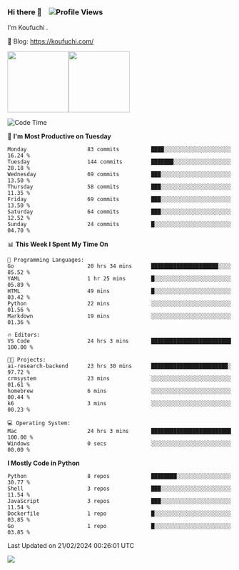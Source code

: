 ### Hi there 👋 &nbsp;&nbsp; ![Profile Views](https://komarev.com/ghpvc/?username=Koufuchi&base=200)

I'm Koufuchi . 

📔 Blog: <https://koufuchi.com/>

<img align="" height="137px" src="https://github-readme-stats-seven-nu-30.vercel.app/api?username=Koufuchi&hide=issues,contribs&show_icons=true&line_height=21&theme=radical&locale=en" /><img align="" height="137px" src="https://github-readme-stats-seven-nu-30.vercel.app/api/top-langs/?username=Koufuchi&layout=compact&hide=blade,html,css,pug,scss&theme=radical&locale=en" />

<!--START_SECTION:waka-->
![Code Time](http://img.shields.io/badge/Code%20Time-374%20hrs%2040%20mins-blue)

📅 **I'm Most Productive on Tuesday** 

```text
Monday                   83 commits          ████░░░░░░░░░░░░░░░░░░░░░   16.24 % 
Tuesday                  144 commits         ███████░░░░░░░░░░░░░░░░░░   28.18 % 
Wednesday                69 commits          ███░░░░░░░░░░░░░░░░░░░░░░   13.50 % 
Thursday                 58 commits          ███░░░░░░░░░░░░░░░░░░░░░░   11.35 % 
Friday                   69 commits          ███░░░░░░░░░░░░░░░░░░░░░░   13.50 % 
Saturday                 64 commits          ███░░░░░░░░░░░░░░░░░░░░░░   12.52 % 
Sunday                   24 commits          █░░░░░░░░░░░░░░░░░░░░░░░░   04.70 % 
```


📊 **This Week I Spent My Time On** 

```text
💬 Programming Languages: 
Go                       20 hrs 34 mins      █████████████████████░░░░   85.52 % 
YAML                     1 hr 25 mins        █░░░░░░░░░░░░░░░░░░░░░░░░   05.89 % 
HTML                     49 mins             █░░░░░░░░░░░░░░░░░░░░░░░░   03.42 % 
Python                   22 mins             ░░░░░░░░░░░░░░░░░░░░░░░░░   01.56 % 
Markdown                 19 mins             ░░░░░░░░░░░░░░░░░░░░░░░░░   01.36 % 

🔥 Editors: 
VS Code                  24 hrs 3 mins       █████████████████████████   100.00 % 

🐱‍💻 Projects: 
ai-research-backend      23 hrs 30 mins      ████████████████████████░   97.72 % 
crmsystem                23 mins             ░░░░░░░░░░░░░░░░░░░░░░░░░   01.61 % 
homebrew                 6 mins              ░░░░░░░░░░░░░░░░░░░░░░░░░   00.44 % 
k6                       3 mins              ░░░░░░░░░░░░░░░░░░░░░░░░░   00.23 % 

💻 Operating System: 
Mac                      24 hrs 3 mins       █████████████████████████   100.00 % 
Windows                  0 secs              ░░░░░░░░░░░░░░░░░░░░░░░░░   00.00 % 
```

**I Mostly Code in Python** 

```text
Python                   8 repos             ████████░░░░░░░░░░░░░░░░░   30.77 % 
Shell                    3 repos             ███░░░░░░░░░░░░░░░░░░░░░░   11.54 % 
JavaScript               3 repos             ███░░░░░░░░░░░░░░░░░░░░░░   11.54 % 
Dockerfile               1 repo              █░░░░░░░░░░░░░░░░░░░░░░░░   03.85 % 
Go                       1 repo              █░░░░░░░░░░░░░░░░░░░░░░░░   03.85 % 
```




 Last Updated on 21/02/2024 00:26:01 UTC
<!--END_SECTION:waka-->

![](https://hit.yhype.me/github/profile?user_id=46078832)
